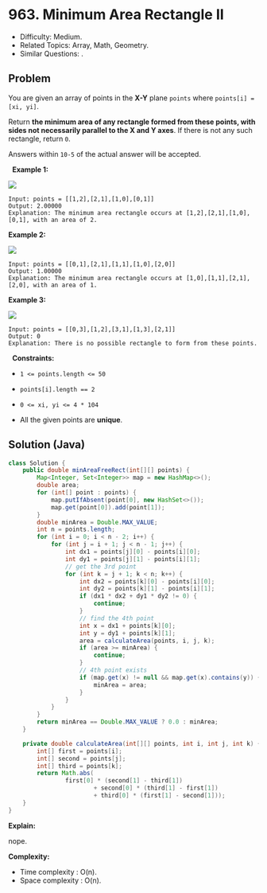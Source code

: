 # 963. Minimum Area Rectangle II

- Difficulty: Medium.
- Related Topics: Array, Math, Geometry.
- Similar Questions: .

## Problem

You are given an array of points in the **X-Y** plane ```points``` where ```points[i] = [xi, yi]```.

Return **the minimum area of any rectangle formed from these points, with sides **not necessarily parallel** to the X and Y axes**. If there is not any such rectangle, return ```0```.

Answers within ```10-5``` of the actual answer will be accepted.

 
**Example 1:**

![](https://assets.leetcode.com/uploads/2018/12/21/1a.png)

```
Input: points = [[1,2],[2,1],[1,0],[0,1]]
Output: 2.00000
Explanation: The minimum area rectangle occurs at [1,2],[2,1],[1,0],[0,1], with an area of 2.
```

**Example 2:**

![](https://assets.leetcode.com/uploads/2018/12/22/2.png)

```
Input: points = [[0,1],[2,1],[1,1],[1,0],[2,0]]
Output: 1.00000
Explanation: The minimum area rectangle occurs at [1,0],[1,1],[2,1],[2,0], with an area of 1.
```

**Example 3:**

![](https://assets.leetcode.com/uploads/2018/12/22/3.png)

```
Input: points = [[0,3],[1,2],[3,1],[1,3],[2,1]]
Output: 0
Explanation: There is no possible rectangle to form from these points.
```

 
**Constraints:**


	
- ```1 <= points.length <= 50```
	
- ```points[i].length == 2```
	
- ```0 <= xi, yi <= 4 * 104```
	
- All the given points are **unique**.



## Solution (Java)

```java
class Solution {
    public double minAreaFreeRect(int[][] points) {
        Map<Integer, Set<Integer>> map = new HashMap<>();
        double area;
        for (int[] point : points) {
            map.putIfAbsent(point[0], new HashSet<>());
            map.get(point[0]).add(point[1]);
        }
        double minArea = Double.MAX_VALUE;
        int n = points.length;
        for (int i = 0; i < n - 2; i++) {
            for (int j = i + 1; j < n - 1; j++) {
                int dx1 = points[j][0] - points[i][0];
                int dy1 = points[j][1] - points[i][1];
                // get the 3rd point
                for (int k = j + 1; k < n; k++) {
                    int dx2 = points[k][0] - points[i][0];
                    int dy2 = points[k][1] - points[i][1];
                    if (dx1 * dx2 + dy1 * dy2 != 0) {
                        continue;
                    }
                    // find the 4th point
                    int x = dx1 + points[k][0];
                    int y = dy1 + points[k][1];
                    area = calculateArea(points, i, j, k);
                    if (area >= minArea) {
                        continue;
                    }
                    // 4th point exists
                    if (map.get(x) != null && map.get(x).contains(y)) {
                        minArea = area;
                    }
                }
            }
        }
        return minArea == Double.MAX_VALUE ? 0.0 : minArea;
    }

    private double calculateArea(int[][] points, int i, int j, int k) {
        int[] first = points[i];
        int[] second = points[j];
        int[] third = points[k];
        return Math.abs(
                first[0] * (second[1] - third[1])
                        + second[0] * (third[1] - first[1])
                        + third[0] * (first[1] - second[1]));
    }
}
```

**Explain:**

nope.

**Complexity:**

* Time complexity : O(n).
* Space complexity : O(n).
